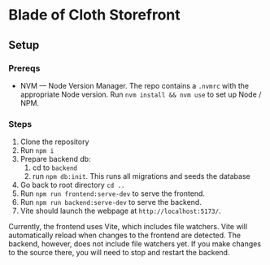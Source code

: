 # Blade of Cloth Storefront

## Setup

### Prereqs
 - NVM — Node Version Manager. The repo contains a `.nvmrc` with the appropriate Node version. Run `nvm install && nvm use` to set up Node / NPM.

### Steps
1. Clone the repository
2. Run `npm i`
3. Prepare backend db:
   1. cd to `backend`
   2. run `npm db:init`. This runs all migrations and seeds the database
4. Go back to root directory `cd ..`
5. Run `npm run frontend:serve-dev` to serve the frontend.
6. Run `npm run backend:serve-dev` to serve the backend.
7. Vite should launch the webpage at `http://localhost:5173/`.

Currently, the frontend uses Vite, which includes file watchers. Vite will automatically
reload when changes to the frontend are detected. The backend, however, does not include
file watchers yet. If you make changes to the source there, you will need to stop and
restart the backend.